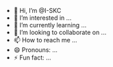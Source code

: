 - 👋 Hi, I’m @I-SKC
- 👀 I’m interested in ...
- 🌱 I’m currently learning ...
- 💞️ I’m looking to collaborate on ...
- 📫 How to reach me ...
- 😄 Pronouns: ...
- ⚡ Fun fact: ...

<!---
I-SKC/I-SKC is a ✨ special ✨ repository because its `README.md` (this file) appears on your GitHub profile.
You can click the Preview link to take a look at your changes.
--->
